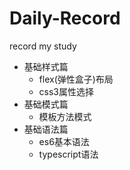 # Daily-Record
record my study
- 基础样式篇
  + flex(弹性盒子)布局
  + css3属性选择
- 基础模式篇
  + 模板方法模式
- 基础语法篇
  + es6基本语法
  + typescript语法
